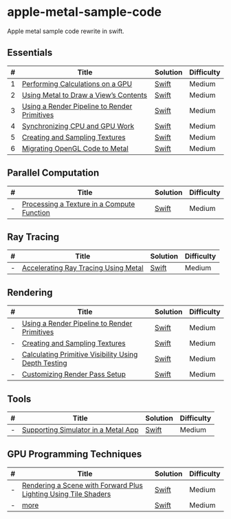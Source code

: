# apple-metal-sample-code
Apple metal sample code rewrite in swift.



## Essentials

| # | Title | Solution | Difficulty |
|---| ----- | -------- | ---------- |
|1|[Performing Calculations on a GPU](https://developer.apple.com/documentation/metal/basic_tasks_and_concepts/performing_calculations_on_a_gpu) | [Swift](./01_PerformingCalculationsOnAGPU/)|Medium|
|2|[Using Metal to Draw a View’s Contents](https://developer.apple.com/documentation/metal/basic_tasks_and_concepts/using_metal_to_draw_a_view_s_contents) | [Swift](./MigratingOpenGLCodeToMetal/)|Medium|
|3|[Using a Render Pipeline to Render Primitives](https://developer.apple.com/documentation/metal/using_a_render_pipeline_to_render_primitives) | [Swift](./MigratingOpenGLCodeToMetal/)|Medium|
|4|[Synchronizing CPU and GPU Work](https://developer.apple.com/documentation/metal/synchronization/synchronizing_cpu_and_gpu_work) | [Swift](./MigratingOpenGLCodeToMetal/)|Medium|
|5|[Creating and Sampling Textures](https://developer.apple.com/documentation/metal/creating_and_sampling_textures) | [Swift](./MigratingOpenGLCodeToMetal/)|Medium|
|6|[Migrating OpenGL Code to Metal](https://developer.apple.com/documentation/metal/migrating_opengl_code_to_metal) | [Swift](./MigratingOpenGLCodeToMetal/)|Medium|


## Parallel Computation

| # | Title | Solution | Difficulty |
|---| ----- | -------- | ---------- |
|-|[Processing a Texture in a Compute Function](https://developer.apple.com/documentation/metal/processing_a_texture_in_a_compute_function) | [Swift](./ProcessingATextureInAComputeFunction/)|Medium|


## Ray Tracing

| # | Title | Solution | Difficulty |
|---| ----- | -------- | ---------- |
|-|[Accelerating Ray Tracing Using Metal](https://developer.apple.com/documentation/metal/accelerating_ray_tracing_using_metal) | [Swift](./ProcessingATextureInAComputeFunction/)|Medium|



## Rendering

| # | Title | Solution | Difficulty |
|---| ----- | -------- | ---------- |
|-|[Using a Render Pipeline to Render Primitives](https://developer.apple.com/documentation/metal/using_a_render_pipeline_to_render_primitives) | [Swift](./UsingARenderPipelineToRenderPrimitives/)|Medium|
|-|[Creating and Sampling Textures](https://developer.apple.com/documentation/metal/creating_and_sampling_textures) | [Swift](./CreatingAndSamplingTextures/)|Medium|
|-|[Calculating Primitive Visibility Using Depth Testing](https://developer.apple.com/documentation/metal/calculating_primitive_visibility_using_depth_testing) | [Swift](./CreatingAndSamplingTextures/)|Medium|
|-|[Customizing Render Pass Setup](https://developer.apple.com/documentation/metal/customizing_render_pass_setup) | [Swift](./CreatingAndSamplingTextures/)|Medium|


## Tools

| # | Title | Solution | Difficulty |
|---| ----- | -------- | ---------- |
|-|[Supporting Simulator in a Metal App](https://developer.apple.com/documentation/metal/supporting_simulator_in_a_metal_app) | [Swift](./ProcessingATextureInAComputeFunction/)|Medium|


## GPU Programming Techniques

| # | Title | Solution | Difficulty |
|---| ----- | -------- | ---------- |
|-|[Rendering a Scene with Forward Plus Lighting Using Tile Shaders](https://developer.apple.com/documentation/metal/rendering_a_scene_with_forward_plus_lighting_using_tile_shaders) | [Swift](./ProcessingATextureInAComputeFunction/)|Medium|
|-|[more]() | [Swift]()|Medium|



